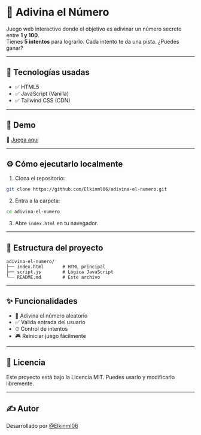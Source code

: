 
# 🎯 Adivina el Número

Juego web interactivo donde el objetivo es adivinar un número secreto entre **1 y 100**.  
Tienes **5 intentos** para lograrlo. Cada intento te da una pista. ¿Puedes ganar?

---

## 🧠 Tecnologías usadas

- ✅ HTML5
- ✅ JavaScript (Vanilla)
- ✅ Tailwind CSS (CDN)

---

## 🚀 Demo 

🔗 [Juega aquí](https://elkinml06.github.io/adivina-el-numero/)

---

## ⚙️ Cómo ejecutarlo localmente

1. Clona el repositorio:

```bash
git clone https://github.com/Elkinml06/adivina-el-numero.git
```

2. Entra a la carpeta:

```bash
cd adivina-el-numero
```

3. Abre `index.html` en tu navegador.

---

## 📁 Estructura del proyecto

```
adivina-el-numero/
├── index.html       # HTML principal
├── script.js        # Lógica JavaScript
└── README.md        # Este archivo
```

---

## ✨ Funcionalidades

- 🔢 Adivina el número aleatorio
- ✅ Valida entrada del usuario
- ⏱ Control de intentos
- 🎮 Reiniciar juego fácilmente

---

## 📜 Licencia

Este proyecto está bajo la Licencia MIT. Puedes usarlo y modificarlo libremente.

---

## ✍️ Autor

Desarrollado por [@Elkinml06](https://github.com/Elkinml06)
